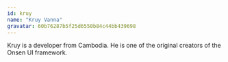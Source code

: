 ```yaml
---
id: kruy 
name: "Kruy Vanna"
gravatar: 60b76287b5f25d6550b84c44bb439698
---
```


Kruy is a developer from Cambodia. He is one of the original creators of the Onsen UI framework.
